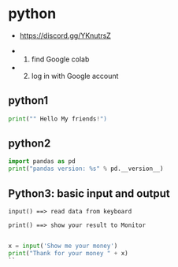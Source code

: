 # python

- https://discord.gg/YKnutrsZ

- 1. find Google colab
- 2. log in with Google account

## python1

```python
print("" Hello My friends!")
```

## python2
```python
import pandas as pd
print("pandas version: %s" % pd.__version__)
```

## Python3: basic input and output
```
input() ==> read data from keyboard

print() ==> show your result to Monitor
```
```python

x = input('Show me your money')
print("Thank for your money " + x)
``
